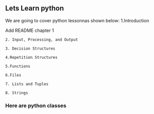

## Lets Learn python


We are going to cover python lessonnas shown below:
  1.Introduction
	
Add README chapter 1
	
	2. Input, Processing, and Output
 
	3. Decision Structures
 
	4.Repetition Structures
 
	5.Functions
 
	6.Files
 
	7. Lists and Tuples
 
	8. Strings

### Here are python classes 
